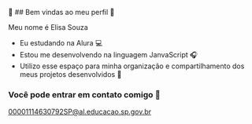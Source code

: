 💙 ## Bem vindas ao meu perfil 💙

Meu nome é Elisa Souza

 - Eu estudando na Alura 💻
 - Estou me desenvolvendo na linguagem JanvaScript 🎧
 - Utilizo esse espaço para minha organizaçâo e compartilhamento dos meus projetos desenvolvidos 🤖

### Você pode entrar em contato comigo 📧

00001114630792SP@al.educacao.sp.gov.br

